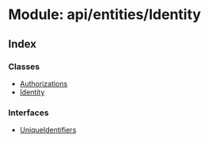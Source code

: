 # Module: api/entities/Identity

## Index

### Classes

* [Authorizations](../classes/api_entities_identity.authorizations.md)
* [Identity](../classes/api_entities_identity.identity.md)

### Interfaces

* [UniqueIdentifiers](../interfaces/api_entities_identity.uniqueidentifiers.md)
